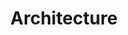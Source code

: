 ---
title: "Architecture"
type: "gallery"
url: "/photos/architecture"
maxwidth: "800x"
clickablephotos: true
---